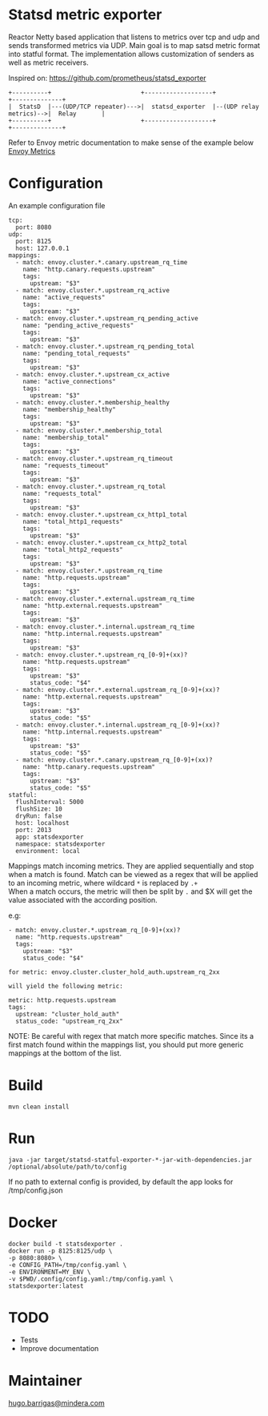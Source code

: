 Statsd metric exporter
======================

Reactor Netty based application that listens to metrics over tcp and udp and sends transformed metrics via UDP.
Main goal is to map satsd metric format into statful format. The implementation allows customization of senders as well
as metric receivers.

Inspired on: https://github.com/prometheus/statsd_exporter

    +----------+                         +-------------------+                        +--------------+
    |  StatsD  |---(UDP/TCP repeater)--->|  statsd_exporter  |--(UDP relay metrics)-->|  Relay       |
    +----------+                         +-------------------+                        +--------------+

Refer to Envoy metric documentation to make sense of the example below [Envoy Metrics](https://www.envoyproxy.io/docs/envoy/latest/configuration/cluster_manager/cluster_stats)

Configuration
=============
An example configuration file

    tcp:
      port: 8080
    udp:
      port: 8125
      host: 127.0.0.1
    mappings:
      - match: envoy.cluster.*.canary.upstream_rq_time
        name: "http.canary.requests.upstream"
        tags:
          upstream: "$3"
      - match: envoy.cluster.*.upstream_rq_active
        name: "active_requests"
        tags:
          upstream: "$3"
      - match: envoy.cluster.*.upstream_rq_pending_active
        name: "pending_active_requests"
        tags:
          upstream: "$3"
      - match: envoy.cluster.*.upstream_rq_pending_total
        name: "pending_total_requests"
        tags:
          upstream: "$3"
      - match: envoy.cluster.*.upstream_cx_active
        name: "active_connections"
        tags:
          upstream: "$3"
      - match: envoy.cluster.*.membership_healthy
        name: "membership_healthy"
        tags:
          upstream: "$3"
      - match: envoy.cluster.*.membership_total
        name: "membership_total"
        tags:
          upstream: "$3"
      - match: envoy.cluster.*.upstream_rq_timeout
        name: "requests_timeout"
        tags:
          upstream: "$3"
      - match: envoy.cluster.*.upstream_rq_total
        name: "requests_total"
        tags:
          upstream: "$3"
      - match: envoy.cluster.*.upstream_cx_http1_total
        name: "total_http1_requests"
        tags:
          upstream: "$3"
      - match: envoy.cluster.*.upstream_cx_http2_total
        name: "total_http2_requests"
        tags:
          upstream: "$3"
      - match: envoy.cluster.*.upstream_rq_time
        name: "http.requests.upstream"
        tags:
          upstream: "$3"
      - match: envoy.cluster.*.external.upstream_rq_time
        name: "http.external.requests.upstream"
        tags:
          upstream: "$3"
      - match: envoy.cluster.*.internal.upstream_rq_time
        name: "http.internal.requests.upstream"
        tags:
          upstream: "$3"
      - match: envoy.cluster.*.upstream_rq_[0-9]+(xx)?
        name: "http.requests.upstream"
        tags:
          upstream: "$3"
          status_code: "$4"
      - match: envoy.cluster.*.external.upstream_rq_[0-9]+(xx)?
        name: "http.external.requests.upstream"
        tags:
          upstream: "$3"
          status_code: "$5"
      - match: envoy.cluster.*.internal.upstream_rq_[0-9]+(xx)?
        name: "http.internal.requests.upstream"
        tags:
          upstream: "$3"
          status_code: "$5"
      - match: envoy.cluster.*.canary.upstream_rq_[0-9]+(xx)?
        name: "http.canary.requests.upstream"
        tags:
          upstream: "$3"
          status_code: "$5"
    statful:
      flushInterval: 5000
      flushSize: 10
      dryRun: false
      host: localhost
      port: 2013
      app: statsdexporter
      namespace: statsdexporter
      environment: local

Mappings match incoming metrics. They are applied sequentially and stop when a match is found.
Match can be viewed as a regex that will be applied to an incoming metric, where wildcard `*` is replaced by `.+`  
When a match occurs, the metric will then be split by `.` and $X will get the value associated with the according position.

e.g: 

    - match: envoy.cluster.*.upstream_rq_[0-9]+(xx)?
      name: "http.requests.upstream"
      tags:
        upstream: "$3"
        status_code: "$4"
    
    for metric: envoy.cluster.cluster_hold_auth.upstream_rq_2xx
    
    will yield the following metric:
    
    metric: http.requests.upstream
    tags:
      upstream: "cluster_hold_auth"
      status_code: "upstream_rq_2xx"

NOTE: Be careful with regex that match more specific matches. Since its a first match found within the mappings list,
you should put more generic mappings at the bottom of the list.

Build
=====
    mvn clean install

Run
=====
    java -jar target/statsd-statful-exporter-*-jar-with-dependencies.jar /optional/absolute/path/to/config
    
If no path to external config is provided, by default the app looks for /tmp/config.json
    
Docker
======

    docker build -t statsdexporter .
    docker run -p 8125:8125/udp \ 
    -p 8080:8080> \ 
    -e CONFIG_PATH=/tmp/config.yaml \
    -e ENVIRONMENT=MY_ENV \
    -v $PWD/.config/config.yaml:/tmp/config.yaml \
    statsdexporter:latest

TODO
====
- Tests
- Improve documentation

Maintainer
==========
hugo.barrigas@mindera.com
